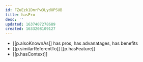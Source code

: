 ```yaml
---
id: FZuEzk1DnrPw3LydUPSUB
title: hasPro
desc: ''
updated: 1637407278689
created: 1633208109127
---
```



- [[p.alsoKnownAs]] has pros, has advanatages, has benefits
- [[p.similarReferentTo]] [[p.hasFeature]]
- [[p.hasContext]]  
